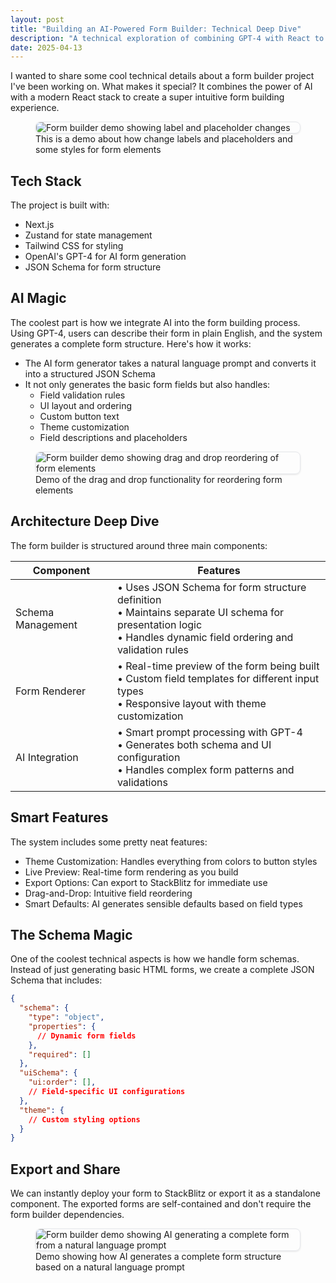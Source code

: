 ```yaml
---
layout: post
title: "Building an AI-Powered Form Builder: Technical Deep Dive"
description: "A technical exploration of combining GPT-4 with React to create an intuitive form building experience"
date: 2025-04-13
---
```


I wanted to share some cool technical details about a form builder project I've been working on. What makes it special? It combines the power of AI with a modern React stack to create a super intuitive form building experience.

<figure class="post-image">
  <img src="/assets/images/1demo.gif" alt="Form builder demo showing label and placeholder changes" style="max-width: 600px; margin: 0 auto; display: block; border: 1px solid #e5e7eb; border-radius: 8px; box-shadow: 0 1px 3px 0 rgba(0, 0, 0, 0.1);">
  <figcaption>This is a demo about how change labels and placeholders and some styles for form elements</figcaption>
</figure>

## Tech Stack

The project is built with:

- Next.js
- Zustand for state management
- Tailwind CSS for styling
- OpenAI's GPT-4 for AI form generation
- JSON Schema for form structure

## AI Magic

The coolest part is how we integrate AI into the form building process. Using GPT-4, users can describe their form in plain English, and the system generates a complete form structure. Here's how it works:

- The AI form generator takes a natural language prompt and converts it into a structured JSON Schema
- It not only generates the basic form fields but also handles:
  - Field validation rules
  - UI layout and ordering
  - Custom button text
  - Theme customization
  - Field descriptions and placeholders


<figure class="post-image">
  <img src="/assets/images/2demo.gif" alt="Form builder demo showing drag and drop reordering of form elements" style="max-width: 600px; margin: 0 auto; display: block; border: 1px solid #e5e7eb; border-radius: 8px; box-shadow: 0 1px 3px 0 rgba(0, 0, 0, 0.1);">
  <figcaption>Demo of the drag and drop functionality for reordering form elements</figcaption>
</figure>

## Architecture Deep Dive

The form builder is structured around three main components:

| Component | Features |
|-----------|----------|
| Schema Management | • Uses JSON Schema for form structure definition<br>• Maintains separate UI schema for presentation logic<br>• Handles dynamic field ordering and validation rules |
| Form Renderer | • Real-time preview of the form being built<br>• Custom field templates for different input types<br>• Responsive layout with theme customization |
| AI Integration | • Smart prompt processing with GPT-4<br>• Generates both schema and UI configuration<br>• Handles complex form patterns and validations |

## Smart Features

The system includes some pretty neat features:

- Theme Customization: Handles everything from colors to button styles
- Live Preview: Real-time form rendering as you build
- Export Options: Can export to StackBlitz for immediate use
- Drag-and-Drop: Intuitive field reordering
- Smart Defaults: AI generates sensible defaults based on field types

## The Schema Magic

One of the coolest technical aspects is how we handle form schemas. Instead of just generating basic HTML forms, we create a complete JSON Schema that includes:

```json
{
  "schema": {
    "type": "object",
    "properties": {
      // Dynamic form fields
    },
    "required": []
  },
  "uiSchema": {
    "ui:order": [],
    // Field-specific UI configurations
  },
  "theme": {
    // Custom styling options
  }
}
```

## Export and Share

We can instantly deploy your form to StackBlitz or export it as a standalone component. The exported forms are self-contained and don't require the form builder dependencies.


<figure class="post-image">
  <img src="/assets/images/3demo.gif" alt="Form builder demo showing AI generating a complete form from a natural language prompt" style="max-width: 600px; margin: 0 auto; display: block; border: 1px solid #e5e7eb; border-radius: 8px; box-shadow: 0 1px 3px 0 rgba(0, 0, 0, 0.1);">
  <figcaption>Demo showing how AI generates a complete form structure based on a natural language prompt</figcaption>
</figure>
